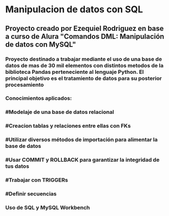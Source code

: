 # Manipulacion de datos con SQL

## Proyecto creado por Ezequiel Rodriguez en base a curso de Alura "Comandos DML: Manipulación de datos con MySQL"

### Proyecto destinado a trabajar mediante el uso de una base de datos de mas de 30 mil elementos con distintos metodos de la biblioteca Pandas perteneciente al lenguaje Python. El principal objetivo es el tratamiento de datos para su posterior procesamiento

### Conocimientos aplicados:
### #Modelaje de una base de datos relacional
### #Creacion tablas y relaciones entre ellas con FKs
### #Utilizar diversos métodos de importación para alimentar la base de datos
### #Usar COMMIT y ROLLBACK para garantizar la integridad de tus datos
### #Trabajar con TRIGGERs 
### #Definir secuencias

### Uso de SQL y MySQL Workbench 
